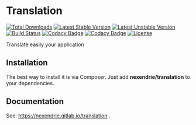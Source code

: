 Translation
==============

[![Total Downloads](https://poser.pugx.org/nexendrie/translation/downloads)](https://packagist.org/packages/nexendrie/translation) [![Latest Stable Version](https://poser.pugx.org/nexendrie/translation/v/stable)](https://packagist.org/packages/nexendrie/translation) [![Latest Unstable Version](https://poser.pugx.org/nexendrie/translation/v/unstable)](https://packagist.org/packages/nexendrie/translation) [![Build Status](https://travis-ci.org/nexendrie/translation.svg?branch=master)](https://travis-ci.org/nexendrie/translation) [![Codacy Badge](https://api.codacy.com/project/badge/Grade/a9506119067a4bde880d6b9e43f227e6)](https://www.codacy.com/app/Nexendrie/translation) [![Codacy Badge](https://api.codacy.com/project/badge/Coverage/a9506119067a4bde880d6b9e43f227e6)](https://www.codacy.com/app/Nexendrie/translation) [![License](https://poser.pugx.org/nexendrie/translation/license)](https://gitlab.com/nexendrie/translation/blob/master/LICENSE)

Translate easily your application

Installation
------------
The best way to install it is via Composer. Just add **nexendrie/translation** to your dependencies.

Documentation
-------------

See: https://nexendrie.gitlab.io/translation .
